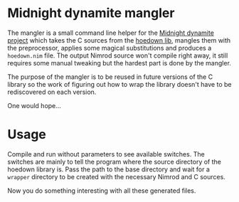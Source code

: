 Midnight dynamite mangler
=========================

The mangler is a small command line helper for the [Midnight dynamite
project](https://github.com/gradha/midnight_dynamite) which takes the C sources
from the [hoedown lib](https://github.com/hoedown/hoedown), mangles them with
the preprocessor, applies some magical substitutions and produces a
``hoedown.nim`` file. The output Nimrod source won't compile right away, it
still requires some manual tweaking but the hardest part is done by the
mangler.

The purpose of the mangler is to be reused in future versions of the C library
so the work of figuring out how to wrap the library doesn't have to be
rediscovered on each version.

One would hope…

Usage
=====

Compile and run without parameters to see available switches. The switches are
mainly to tell the program where the source directory of the hoedown library
is. Pass the path to the base directory and wait for a ``wrapper`` directory to
be created with the necessary Nimrod and C sources.

Now you do something interesting with all these generated files.
